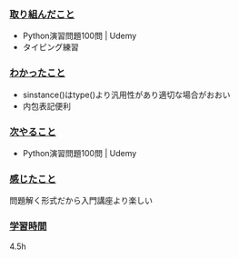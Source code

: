 ### <u>取り組んだこと</u>
- Python演習問題100問 | Udemy
- タイピング練習

### <u>わかったこと</u>
- sinstance()はtype()より汎用性があり適切な場合がおおい
- 内包表記便利
### <u>次やること</u>
- Python演習問題100問 | Udemy

### <u>感じたこと</u>
問題解く形式だから入門講座より楽しい

### <u>学習時間</u>
4.5h